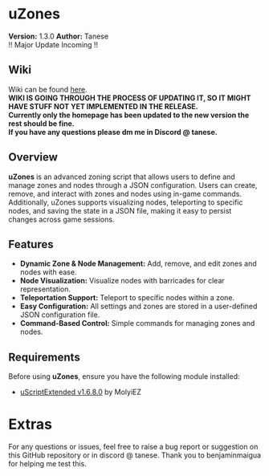 # uZones

**Version:** 1.3.0
**Author:** Tanese  
!! Major Update Incoming !!

## Wiki

Wiki can be found [here](https://github.com/Luis-Tanese/uZones/wiki/Home).
<br>
**WIKI IS GOING THROUGH THE PROCESS OF UPDATING IT, SO IT MIGHT HAVE STUFF NOT YET IMPLEMENTED IN THE RELEASE.**
<br>
**Currently only the homepage has been updated to the new version the rest should be fine.**
<br>
**If you have any questions please dm me in Discord @ tanese.**

## Overview

**uZones** is an advanced zoning script that allows users to define and manage zones and nodes through a JSON configuration. Users can create, remove, and interact with zones and nodes using in-game commands. Additionally, uZones supports visualizing nodes, teleporting to specific nodes, and saving the state in a JSON file, making it easy to persist changes across game sessions.

## Features
- **Dynamic Zone & Node Management:** Add, remove, and edit zones and nodes with ease.
- **Node Visualization:** Visualize nodes with barricades for clear representation.
- **Teleportation Support:** Teleport to specific nodes within a zone.
- **Easy Configuration:** All settings and zones are stored in a user-defined JSON configuration file.
- **Command-Based Control:** Simple commands for managing zones and nodes.

## Requirements

Before using **uZones**, ensure you have the following module installed:

- [uScriptExtended v1.6.8.0](https://github.com/MolyiEZ/uScriptExtended/releases/tag/v1.6.8.0) by MolyiEZ

# Extras
For any questions or issues, feel free to raise a bug report or suggestion on this GitHub repository or in discord @ tanese.
Thank you to benjaminmaigua for helping me test this.
